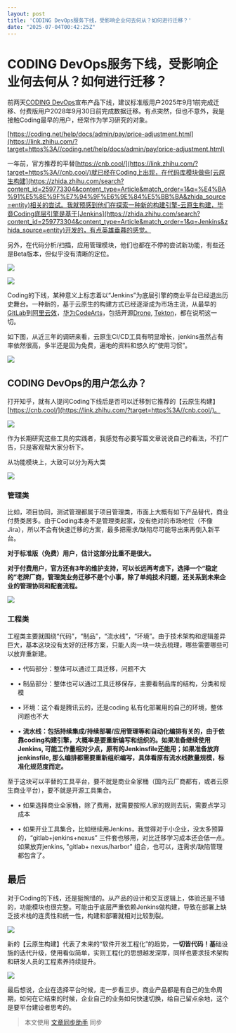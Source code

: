 ```yaml
---
layout: post
title: 'CODING DevOps服务下线，受影响企业何去何从？如何进行迁移？'
date: "2025-07-04T00:42:25Z"
---
```

CODING DevOps服务下线，受影响企业何去何从？如何进行迁移？
===================================

前两天[CODING DevOps](https://zhida.zhihu.com/search?content_id=259773304&content_type=Article&match_order=1&q=CODING+DevOps&zhida_source=entity)宣布产品下线，建议标准版用户2025年9月1前完成迁移、付费版用户2028年9月30日前完成数据迁移。有点突然，但也不意外，我是接触Coding最早的用户，经常作为学习研究的对象。

[https://coding.net/help/docs/admin/pay/price-adjustment.html](https://link.zhihu.com/?target=https%3A//coding.net/help/docs/admin/pay/price-adjustment.html)

一年前，官方推荐的平替[https://cnb.cool/](https://link.zhihu.com/?target=https%3A//cnb.cool/)就已经在Coding上出现，在代码库模块做些[云原生构建](https://zhida.zhihu.com/search?content_id=259773304&content_type=Article&match_order=1&q=%E4%BA%91%E5%8E%9F%E7%94%9F%E6%9E%84%E5%BB%BA&zhida_source=entity)相关的尝试。我就预感到他们在探索一种新的构建引擎-云原生构建，毕竟Coding底层引擎是基于[Jenkins](https://zhida.zhihu.com/search?content_id=259773304&content_type=Article&match_order=1&q=Jenkins&zhida_source=entity)开发的，有点英雄垂暮的感觉。

另外，在代码分析/扫描，应用管理模块，他们也都在不停的尝试新功能，有些还是Beta版本，但似乎没有清晰的定位。

![](https://pic2.zhimg.com/v2-f9888a392dbc120f79c6fb018366817f_1440w.jpg)

![](https://pic2.zhimg.com/v2-0aacbb276b57dab0dc4322f45d6079c3_1440w.jpg)

Coding的下线，某种意义上标志着以“Jenkins”为底层引擎的商业平台已经退出历史舞台。一种新的，基于云原生的构建方式已经逐渐成为市场主流，从最早的[GitLab](https://zhida.zhihu.com/search?content_id=259773304&content_type=Article&match_order=1&q=GitLab&zhida_source=entity)到[阿里云效](https://zhida.zhihu.com/search?content_id=259773304&content_type=Article&match_order=1&q=%E9%98%BF%E9%87%8C%E4%BA%91%E6%95%88&zhida_source=entity)，[华为CodeArts](https://zhida.zhihu.com/search?content_id=259773304&content_type=Article&match_order=1&q=%E5%8D%8E%E4%B8%BACodeArts&zhida_source=entity)，包括开源[Drone](https://zhida.zhihu.com/search?content_id=259773304&content_type=Article&match_order=1&q=Drone&zhida_source=entity), [Tekton](https://zhida.zhihu.com/search?content_id=259773304&content_type=Article&match_order=1&q=Tekton&zhida_source=entity)，都在说明这一切。

如下图，从近三年的调研来看，云原生CI/CD工具有明显增长，jenkins虽然占有率依然很高，多半还是因为免费，遍地的资料和悠久的“使用习惯”。

![](https://picx.zhimg.com/v2-50ab71be7dc1e4ed96acd206e04dd939_1440w.jpg)

CODING DevOps的用户怎么办？
--------------------

打开知乎，就有人提问Coding下线后是否可以迁移到它推荐的【云原生构建】[https://cnb.cool/](https://link.zhihu.com/?target=https%3A//cnb.cool/)。

![](https://picx.zhimg.com/v2-185b5dc7c19f054d66672c8c3c9f146f_1440w.jpg)

作为长期研究这些工具的实践者，我感觉有必要写篇文章说说自己的看法，不打广告，只是客观帮大家分析下。

从功能模块上，大致可以分为两大类

![](https://pic4.zhimg.com/v2-a54f4f7027ac6e4a58755d7a06f1194f_1440w.jpg)

### 管理类

比如，项目协同，测试管理都属于项目管理类，市面上大概有如下产品替代，商业付费类居多。由于Coding本身不是管理类起家，没有绝对的市场地位（不像Jira），所以不会有快速迁移的方案，最多把需求/缺陷尽可能导出来再倒入新平台。

**对于标准版（免费）用户，估计这部分比重不是很大。**

**对于付费用户，官方还有3年的维护支持，可以长远再考虑下，选择一个“稳定的”老牌厂商，管理类业务迁移不是个小事，除了单纯技术问题，还关系到未来企业的管理协同和配套流程。**

![](https://pic3.zhimg.com/v2-5226bdb43a9907fdeece9656bd21d756_1440w.jpg)

### 工程类

工程类主要就围绕“代码”，“制品”，“流水线”，“环境”。由于技术架构和逻辑差异巨大，基本这块没有太好的迁移方案，只能人肉一块一块去梳理，哪些需要哪些可以放弃重新建。

*   • 代码部分：整体可以通过工具迁移，问题不大
    
*   • 制品部分：整体也可以通过工具迁移保存，主要看制品库的结构，分类和规模
    
*   • 环境：这个看是腾讯云的，还是coding 私有化部署用的自己的环境，整体问题也不大
    
*   • **流水线：包括持续集成/持续部署/应用管理等和自动化编排有关的，由于依靠coding构建引擎，大概率是要重新编写和组织的。如果准备继续使用Jenkins, 可能工作量相对少点，原有的Jenkinsfile还能用；如果准备放弃jenkinsfile, 那么编排都需要重新组织编写，具体看原有流水线数量规模，标准化规范度而定。**
    

至于这块可以平替的工具平台，要不就是商业全家桶（国内云厂商都有，或者云原生商业平台），要不就是开源工具集合。

*   • 如果选择商业全家桶，除了费用，就需要按照人家的规则去玩，需要点学习成本
    
*   • 如果开业工具集合，比如继续用Jenkins，我觉得对于小企业，没太多预算的，“gitlab+jenkins+nexus” 三件套也够用，对比迁移学习成本还会低一点。如果放弃jenkins, "gitlab+ nexus/harbor" 组合，也可以，连需求/缺陷管理都包含了。
    

最后
--

对于Coding的下线，还是挺惋惜的。从产品的设计和交互逻辑上，体验还是不错的，功能模块也很完整。可能由于底层严重依赖Jenkins做构建，导致在部署上缺乏技术栈的连贯性和统一性，构建和部署就相对比较割裂。

![](https://pic4.zhimg.com/v2-4ffc3d88a59e15707744f009276a3143_1440w.jpg)

新的【云原生构建】代表了未来的“软件开发工程化”的趋势，**一切皆代码！基**础设施的迭代升级，使用看似简单，实则工程化的思想越发深厚，同样也要求技术架构和研发人员的工程素养持续提升。

![](https://pic4.zhimg.com/v2-97040441fc913a930abbe24426632841_1440w.jpg)

最后想说，企业在选择平台时候，走一步看三步。商业产品都是有自己的生命周期，如何在它结束的时候，企业自己的业务如何快速切换，给自己留点余地，这个是要平台建设者思考的。

> 本文使用 [文章同步助手](https://zhuanlan.zhihu.com/p/358098152) 同步